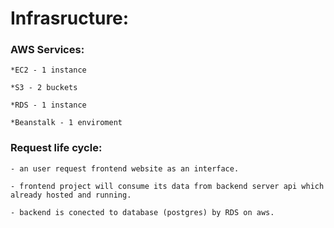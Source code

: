 # Infrasructure:

### AWS Services:

    *EC2 - 1 instance

    *S3 - 2 buckets

    *RDS - 1 instance

    *Beanstalk - 1 enviroment

### Request life cycle: 

    - an user request frontend website as an interface.

    - frontend project will consume its data from backend server api which already hosted and running.
    
    - backend is conected to database (postgres) by RDS on aws.
